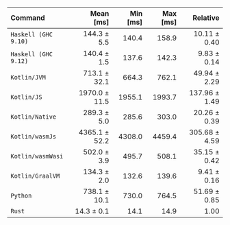 | Command | Mean [ms] | Min [ms] | Max [ms] | Relative |
|:---|---:|---:|---:|---:|
| `Haskell (GHC 9.10)` | 144.3 ± 5.5 | 140.4 | 158.9 | 10.11 ± 0.40 |
| `Haskell (GHC 9.12)` | 140.4 ± 1.5 | 137.6 | 142.3 | 9.83 ± 0.14 |
| `Kotlin/JVM` | 713.1 ± 32.1 | 664.3 | 762.1 | 49.94 ± 2.29 |
| `Kotlin/JS` | 1970.0 ± 11.5 | 1955.1 | 1993.7 | 137.96 ± 1.49 |
| `Kotlin/Native` | 289.3 ± 5.0 | 285.6 | 303.0 | 20.26 ± 0.39 |
| `Kotlin/wasmJs` | 4365.1 ± 52.2 | 4308.0 | 4459.4 | 305.68 ± 4.59 |
| `Kotlin/wasmWasi` | 502.0 ± 3.9 | 495.7 | 508.1 | 35.15 ± 0.42 |
| `Kotlin/GraalVM` | 134.3 ± 2.0 | 132.6 | 139.6 | 9.41 ± 0.16 |
| `Python` | 738.1 ± 10.1 | 730.0 | 764.5 | 51.69 ± 0.85 |
| `Rust` | 14.3 ± 0.1 | 14.1 | 14.9 | 1.00 |
